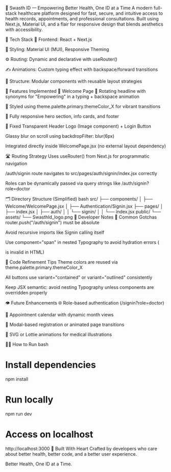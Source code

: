 💊 Swasth ID — Empowering Better Health, One ID at a Time
A modern full-stack healthcare platform designed for fast, secure, and intuitive access to health records, appointments, and professional consultations. Built using Next.js, Material UI, and a flair for responsive design that blends aesthetics with accessibility.

🧬 Tech Stack
🔧 Frontend: React + Next.js

🎨 Styling: Material UI (MUI), Responsive Theming

⚙️ Routing: Dynamic and declarative with useRouter()

✍️ Animations: Custom typing effect with backspace/forward transitions

📁 Structure: Modular components with reusable layout strategies

🚀 Features Implemented
🌈 Welcome Page
🧠 Rotating headline with synonyms for "Empowering" in a typing + backspace animation

🎯 Styled using theme.palette.primary.themeColor_X for vibrant transitions

📱 Fully responsive hero section, info cards, and footer

🧩 Fixed Transparent Header
Logo (Image component) + Login Button

Glassy blur on scroll using backdropFilter: blur(6px)

Integrated directly inside WelcomePage.jsx (no external layout dependency)

🛣️ Routing Strategy
Uses useRouter() from Next.js for programmatic navigation

/auth/signin route navigates to src/pages/auth/signin/index.jsx correctly

Roles can be dynamically passed via query strings like /auth/signin?role=doctor

🗂 Directory Structure (Simplified)
bash
src/
├── components/
│   ├── Welcome/WelcomePage.jsx
│   ├── Authentication/Signin.jsx
├── pages/
│   ├── index.jsx
│   ├── auth/
│   │   └── signin/
│   │       └── index.jsx
public/
└── assets/
    └── SwasthId_logo.png
🧪 Developer Notes
🐛 Common Gotchas
router.push("/auth/signin") must be absolute

Avoid recursive imports like Signin calling itself

Use component="span" in nested Typography to avoid hydration errors (<p><p> is invalid in HTML)

🧹 Code Refinement Tips
Theme colors are reused via theme.palette.primary.themeColor_X

All buttons use variant="contained" or variant="outlined" consistently

Keep JSX semantic: avoid nesting Typography unless components are overridden properly

👁️ Future Enhancements
🌐 Role-based authentication (/signin?role=doctor)

📆 Appointment calendar with dynamic month views

📄 Modal-based registration or animated page transitions

🦠 SVG or Lottie animations for medical illustrations

🧑‍💻 How to Run
bash
# Install dependencies
npm install

# Run locally
npm run dev

# Access on localhost
http://localhost:3000
🧠 Built With Heart
Crafted by developers who care about better health, better code, and a better user experience.

Better Health, One ID at a Time.